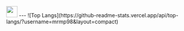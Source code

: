 <img src="https://media.giphy.com/media/WUlplcMpOCEmTGBtBW/giphy.gif" width="30">
---
![Top Langs](https://github-readme-stats.vercel.app/api/top-langs/?username=mrmp98&layout=compact) 
